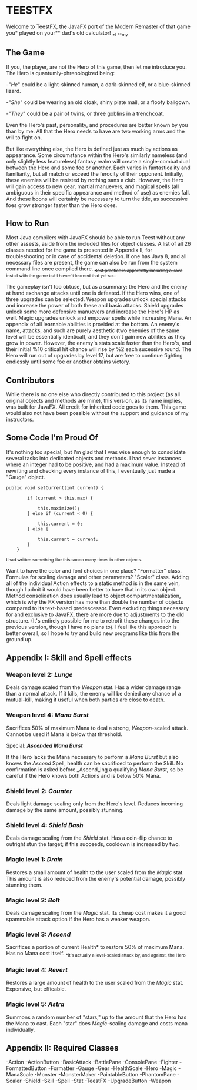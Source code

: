 # TEESTFX

Welcome to TeestFX, the JavaFX port of the Modern Remaster of that game you* played on your** dad's old calculator! 
	<sub>*I     **my<sub>

## The Game

If you, the player, are not the Hero of this game, then let me introduce you. The Hero is quantumly-phrenologized being: 

-"_He_" could be a light-skinned human, a dark-skinned elf, or a blue-skinned lizard. 

-"_She_" could be wearing an old cloak, shiny plate mail, or a floofy ballgown. 

-"_They_" could be a pair of twins, or three goblins in a trenchcoat.

Even the Hero's past, personality, and procedures are better known by you than by me. All that the Hero needs to have are two working arms and the will to fight on. 

But like everything else, the Hero is defined just as much by actions as appearance. Some circumstance within the Hero's similarly nameless (and only slightly less featureless) fantasy realm will create a single-combat dual between the Hero and some foe or another. Each varies in fantasticality and familiarity, but all match or exceed the ferocity of their opponent. Initially, these enemies will be resisted by nothing sans a club. However, the Hero will gain access to new gear, martial manuevers, and magical spells (all ambiguous in their specific appearance and method of use) as enemies fall. And these boons will certainly be necessary to turn the tide, as successive foes grow stronger faster than the Hero does.


## How to Run

Most Java compilers with JavaFX should be able to run Teest without any other assests, aside from the included files for object classes. A list of all 26 classes needed for the game is presented in Appendix II, for troubleshooting or in case of accidental deletion. If one has Java 8, and all necessary files are present, the game can also be run from the system command line once compiled there. 
<sub>~~Best practice is apparently including a Java install with the game but I haven't learned that yet so...~~<sub>

The gameplay isn't too obtuse, but as a summary: the Hero and the enemy at hand exchange attacks until one is defeated. If the Hero wins, one of three upgrades can be selected. Weapon upgrades unlock special attacks and increase the power of both these and basic attacks. Shield upgrades unlock some more defensive manuevers and increase the Hero's HP as well. Magic upgrades unlock and empower spells while increasing Mana. An appendix of all learnable abilities is provided at the bottom. An enemy's name, attacks, and such are purely aesthetic (two enemies of the same level will be essentially identical), and they don't gain new abilities as they grow in power. However, the enemy's stats scale faster than the Hero's, and their initial %10 critical hit chance will rise by %2 each sucessive round. The Hero will run out of upgrades by level 17, but are free to continue fighting endlessly until some foe or another obtains victory.


## Contributors

While there is no one else who directly contributed to this project (as all original objects and methods are mine), this version, as its name implies, was built for JavaFX. All credit for inherited code goes to them. This game would also not have been possible without the support and guidance of my instructors.


## Some Code I'm Proud Of

It's nothing too special, but I'm glad that I was wise enough to consolidate several tasks into dedicated objects and methods. I had sever instances where an integer had to be positive, and had a maximum value. Instead of rewriting and checking every instance of this, I eventually just made a "Gauge" object. 
```
public void setCurrent(int current) {
		
		if (current > this.max) {
			
			this.maximize();
		} else if (current < 0) {
			
			this.current = 0;
		} else {
			
			this.current = current;
		}
	}
```
<sub>I had written something like this soooo many times in other objects.<sub>

Want to have the color and font choices in one place? "Formatter" class. Formulas for scaling damage and other parameters? "Scaler" class. Adding all of the individual Action effects to a static method is in the same vein, though I admit it would have been better to have that in its own object.
Method consolidation does usually lead to object compartmentalization, which is why the FX version has more than double the number of objects compared to its text-based predescessor. Even excluding things necessary for and exclusive to JavaFX, there are more due to adjustments to the old structure. (It's entirely possible for me to retrofit these changes into the previous version, though I have no plans to). I feel like this approach is better overall, so I hope to try and build new programs like this from the ground up.


## Appendix I: Skill and Spell effects

### Weapon level 2: ***Lunge***

Deals damage scaled from the _Weapon_ stat. Has a wider damage range than a normal attack. If it kills, the enemy will be denied any chance of a mutual-kill, making it useful when both parties are close to death.


### Weapon level 4: ***Mana Burst***

Sacrifices 50% of maximum Mana to deal a strong, _Weapon_-scaled attack. Cannot be used if Mana is below that threshold.

Special: ***Ascended Mana Burst***

If the Hero lacks the Mana necessary to perform a _Mana Burst_ but also knows the _Ascend_ Spell, health can be sacrificed to perform the Skill. No confirmation is asked before _Ascend_ing a qualifying _Mana Burst_, so be careful if the Hero knows both Actions and is below 50% Mana.


### Shield level 2: ***Counter***

Deals light damage scaling only from the Hero's level. Reduces incoming damage by the same amount, possibly stunning.


### Shield level 4: ***Shield Bash***

Deals damage scaling from the _Shield_ stat. Has a coin-flip chance to outright stun the target; if this succeeds, cooldown is increased by two.


### Magic level 1: ***Drain***

Restores a small amount of health to the user scaled from the _Magic_ stat. This amount is also reduced from the enemy's potential damage, possibly stunning them.


### Magic level 2: ***Bolt***

Deals damage scaling from the _Magic_ stat. Its cheap cost makes it a good spammable attack option if the Hero has a weaker weapon.


### Magic level 3: ***Ascend***

Sacrifices a portion of current Health* to restore 50% of maximum Mana. Has no Mana cost itself.
<sub>*it's actually a level-scaled attack by, and against, the Hero</sub>

### Magic level 4: ***Revert***

Restores a large amount of health to the user scaled from the _Magic_ stat. Expensive, but efficable.


### Magic level 5: ***Astra***

Summons a random number of "stars," up to the amount that the Hero has the Mana to cast. Each "star" does _Magic_-scaling damage and costs mana individually. 




## Appendix II: Required Classes

-Action
-ActionButton
-BasicAttack
-BattlePane
-ConsolePane
-Fighter
-FormattedButton
-Formatter
-Gauge
-Gear
-HealthScale
-Hero
-Magic
-ManaScale
-Monster
-MonsterMaker
-PaintableButton
-PhantomPane
-Scaler
-Shield
-Skill
-Spell
-Stat
-TeestFX
-UpgradeButton
-Weapon
